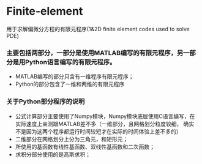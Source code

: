 # Finite-element
用于求解偏微分方程的有限元程序(1&amp;2D finite element codes used to solve PDE)

### 主要包括两部分，一部分是使用MATLAB编写的有限元程序，另一部分是用Python语言编写的有限元程序。
- MATLAB编写的部分只含有一维程序有限元程序；
- Python的部分包含了一维和两维的有限元程序
 
### 关于Python部分程序的说明
- 公式计算部分主要使用了Numpy模块，Numpy模块底层使用C语言编写，在实际速度上亲测跟MATLAB差不多（一维部分，且网格划分粒度较细，
确实不是因为这两个程序都运行时间较短才在实际的时间体验上差不多的）
- 二维部分在网格划分上分为三角元，和矩形元；
- 所使用的基函数有线性基函数、双线性基函数和二次函数；
- 求积分部分使用的是高斯求积；
